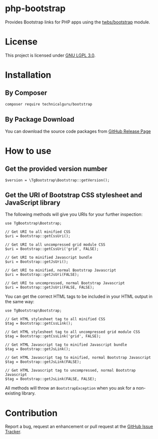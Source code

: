 # php-bootstrap
Provides Bootstrap links for PHP apps using the [twbs/bootstrap](https://packagist.org/packages/twbs/bootstrap) module.

# License
This project is licensed under [GNU LGPL 3.0](LICENSE.md). 

# Installation

## By Composer

```sh
composer require technicalguru/bootstrap
```

## By Package Download
You can download the source code packages from [GitHub Release Page](https://github.com/technicalguru/php-bootstrap/releases)

# How to use

## Get the provided version number

```
$version = \TgBootstrap\Bootstrap::getVersion();
```

## Get the URI of Bootstrap CSS stylesheet and JavaScript library

The following methods will give you URIs for your further inspection:

```
use TgBootstrap\Bootstrap;

// Get URI to all minified CSS
$uri = Bootstrap::getCssUri();

// Get URI to all uncompressed grid module CSS
$uri = Bootstrap::getCssUri('grid', FALSE);

// Get URI to minified Javascript bundle
$uri = Bootstrap::getJsUri();

// Get URI to minified, normal Bootstrap Javascript
$uri = Bootstrap::getJsUri(FALSE);

// Get URI to uncompressed, normal Bootstrap Javascript
$uri = Bootstrap::getJsUri(FALSE, FALSE);
```

You can get the correct HTML tags to be included in your HTML output in the same way:

```
use TgBootstrap\Bootstrap;

// Get HTML stylesheet tag to all minified CSS
$tag = Bootstrap::getCssLink();

// Get HTML stylesheet tag to all uncompressed grid module CSS
$tag = Bootstrap::getCssLink('grid', FALSE);

// Get HTML Javascript tag to minified Javascript bundle
$tag = Bootstrap::getJsLink();

// Get HTML Javascript tag to minified, normal Bootstrap Javascript
$tag = Bootstrap::getJsLink(FALSE);

// Get HTML Javascript tag to uncompressed, normal Bootstrap Javascript
$tag = Bootstrap::getJsLink(FALSE, FALSE);
```

All methods will throw an `BootstrapException` when you ask for a non-existing library.

# Contribution
Report a bug, request an enhancement or pull request at the [GitHub Issue Tracker](https://github.com/technicalguru/php-bootstrap/issues).

